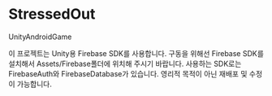# StressedOut
 UnityAndroidGame

이 프로젝트는 Unity용 Firebase SDK를 사용합니다. 구동을 위해선 Firebase SDK를 설치해서 Assets/Firebase폴더에 위치해 주시기 바랍니다. 사용하는 SDK로는 FirebaseAuth와 FirebaseDatabase가 있습니다.
영리적 목적이 아닌 재배포 및 수정이 가능합니다. 
